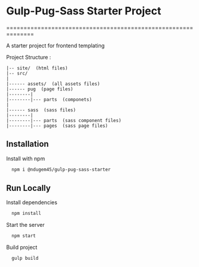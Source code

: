 
# Gulp-Pug-Sass Starter Project
==============================================================

A starter project for frontend templating


Project Structure :

```
|-- site/  (html files)
|-- src/
|
|------ assets/  (all assets files)
|------ pug  (page files)
|--------|
|--------|--- parts  (componets)
|
|------ sass  (sass files)
|--------|
|--------|--- parts  (sass component files)
|--------|--- pages  (sass page files)
```


## Installation

Install with npm

```bash
  npm i @ndugem45/gulp-pug-sass-starter
```
    
## Run Locally

Install dependencies

```bash
  npm install
```

Start the server

```bash
  npm start
```

Build project

```bash
  gulp build
```

